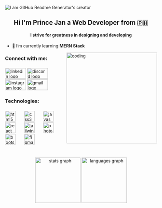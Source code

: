 ![I am GitHub Readme Generator's creator](https://cdnb.artstation.com/p/assets/images/images/048/282/733/original/exceptrea-gamerroom-1-revisioned-0.gif?1649761105)
<h2 align="center">Hi I'm Prince Jan a Web Developer from 🇵🇭</h2>
<h4 align="center">I strive for greatness in designing and developing</h4>

- 🌱 I’m currently learning **MERN Stack**

<img align="right" alt="coding" width="300" src="https://www.1datagroup.com/wp-content/uploads/2021/03/programmers.gif">

###


<h3 align="left">Connect with me:</h3>

###

<div align="left">
<img src="[https://raw.githubusercontent.com/maurodesouza/profile-readme-generator/master/src/assets/icons/social/linkedin/default.svg](https://www.linkedin.com/in/prince-jan-roi-cabading/)" width="69" height="35" alt="linkedin logo"  />
  <img src="https://raw.githubusercontent.com/maurodesouza/profile-readme-generator/master/src/assets/icons/social/discord/default.svg" width="69" height="35" alt="discord logo"  />
  <img src="https://raw.githubusercontent.com/maurodesouza/profile-readme-generator/master/src/assets/icons/social/instagram/default.svg" width="69" height="35" alt="instagram logo"  />
  <img src="https://raw.githubusercontent.com/maurodesouza/profile-readme-generator/master/src/assets/icons/social/gmail/default.svg" width="69" height="35" alt="gmail logo"  />
</div>

###

<h3 align="left">Technologies:</h3>

###

<div align="left">
  <img src="https://cdn.simpleicons.org/html5/E34F26" height="35" alt="html5 logo"  />
  <img width="20" />
  <img src="https://cdn.simpleicons.org/css3/1572B6" height="35" alt="css3 logo"  />
  <img width="20" />
  <img src="https://cdn.simpleicons.org/javascript/F7DF1E" height="35" alt="javascript logo"  />
  <img width="20" />
  <img src="https://cdn.simpleicons.org/react/61DAFB" height="35" alt="react logo"  />
  <img width="20" />
  <img src="https://cdn.simpleicons.org/tailwindcss/06B6D4" height="35" alt="tailwindcss logo"  />
  <img width="20" />
  <img src="https://cdn.simpleicons.org/adobephotoshop/31A8FF" height="35" alt="photoshop logo"  />
  <img width="20" />
  <img src="https://cdn.simpleicons.org/bootstrap/7952B3" height="35" alt="bootstrap logo"  />
  <img width="20" />
  <img src="https://cdn.jsdelivr.net/gh/devicons/devicon/icons/figma/figma-original.svg" height="35" alt="figma logo"  />
</div>

###

<br clear="both">

<div align="center">
  <img src="https://github-readme-stats.vercel.app/api?username=real-princejan&hide_title=false&hide_rank=false&show_icons=true&include_all_commits=true&count_private=true&disable_animations=false&theme=tokyonight&locale=en&hide_border=false" height="150" alt="stats graph"  />
  <img src="https://github-readme-stats.vercel.app/api/top-langs?username=real-princejan&locale=en&hide_title=false&layout=compact&card_width=320&langs_count=5&theme=tokyonight&hide_border=false" height="150" alt="languages graph"  />
</div>

###
